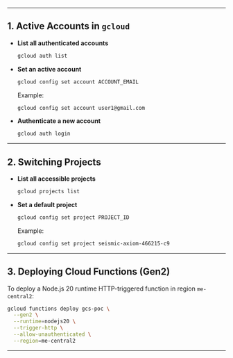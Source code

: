 
---

## 1. Active Accounts in `gcloud`

- **List all authenticated accounts**
    
    ```sh
    gcloud auth list
    ```
    
- **Set an active account**
    
    ```sh
    gcloud config set account ACCOUNT_EMAIL
    ```
    
    Example:
    
    ```sh
    gcloud config set account user1@gmail.com
    ```
    
- **Authenticate a new account**
    
    ```sh
    gcloud auth login
    ```
    

---

## 2. Switching Projects

- **List all accessible projects**
    
    ```sh
    gcloud projects list
    ```
    
- **Set a default project**
    
    ```sh
    gcloud config set project PROJECT_ID
    ```
    
    Example:
    
    ```sh
    gcloud config set project seismic-axiom-466215-c9
    ```
    

---

## 3. Deploying Cloud Functions (Gen2)

To deploy a Node.js 20 runtime HTTP-triggered function in region `me-central2`:

```sh
gcloud functions deploy gcs-poc \
  --gen2 \
  --runtime=nodejs20 \
  --trigger-http \
  --allow-unauthenticated \
  --region=me-central2
```

---

